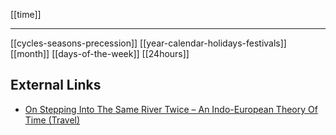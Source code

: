 [[time]]

---

[[cycles-seasons-precession]]
[[year-calendar-holidays-festivals]]
[[month]]
[[days-of-the-week]]
[[24hours]]

## External Links
-  [On Stepping Into The Same River Twice – An Indo-European Theory Of Time (Travel)](https://aryaakasha.com/2019/07/26/on-stepping-into-the-same-river-twice-an-indo-european-theory-of-time-travel/)